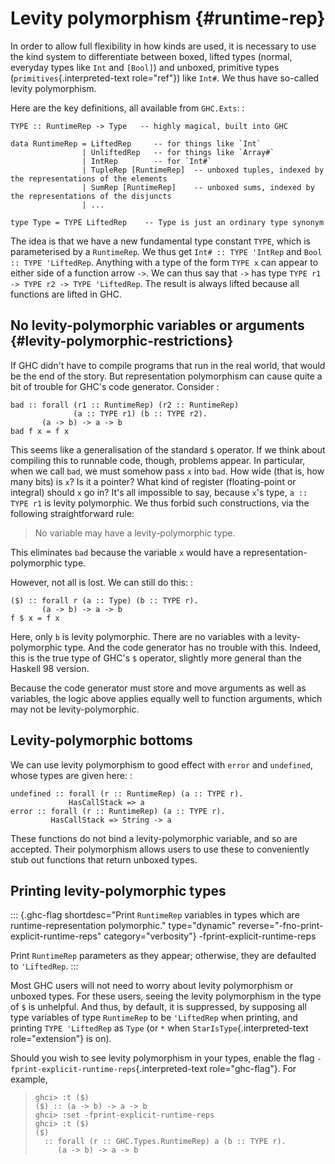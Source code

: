 Levity polymorphism {#runtime-rep}
===================

In order to allow full flexibility in how kinds are used, it is
necessary to use the kind system to differentiate between boxed, lifted
types (normal, everyday types like `Int` and `[Bool]`) and unboxed,
primitive types (`primitives`{.interpreted-text role="ref"}) like
`Int#`. We thus have so-called levity polymorphism.

Here are the key definitions, all available from `GHC.Exts`: :

    TYPE :: RuntimeRep -> Type   -- highly magical, built into GHC

    data RuntimeRep = LiftedRep     -- for things like `Int`
                    | UnliftedRep   -- for things like `Array#`
                    | IntRep        -- for `Int#`
                    | TupleRep [RuntimeRep]  -- unboxed tuples, indexed by the representations of the elements
                    | SumRep [RuntimeRep]    -- unboxed sums, indexed by the representations of the disjuncts
                    | ...

    type Type = TYPE LiftedRep    -- Type is just an ordinary type synonym

The idea is that we have a new fundamental type constant `TYPE`, which
is parameterised by a `RuntimeRep`. We thus get `Int# :: TYPE 'IntRep`
and `Bool :: TYPE 'LiftedRep`. Anything with a type of the form `TYPE x`
can appear to either side of a function arrow `->`. We can thus say that
`->` has type `TYPE r1 -> TYPE r2 -> TYPE 'LiftedRep`. The result is
always lifted because all functions are lifted in GHC.

No levity-polymorphic variables or arguments {#levity-polymorphic-restrictions}
--------------------------------------------

If GHC didn\'t have to compile programs that run in the real world, that
would be the end of the story. But representation polymorphism can cause
quite a bit of trouble for GHC\'s code generator. Consider :

    bad :: forall (r1 :: RuntimeRep) (r2 :: RuntimeRep)
                  (a :: TYPE r1) (b :: TYPE r2).
           (a -> b) -> a -> b
    bad f x = f x

This seems like a generalisation of the standard `$` operator. If we
think about compiling this to runnable code, though, problems appear. In
particular, when we call `bad`, we must somehow pass `x` into `bad`. How
wide (that is, how many bits) is `x`? Is it a pointer? What kind of
register (floating-point or integral) should `x` go in? It\'s all
impossible to say, because `x`\'s type, `a :: TYPE r1` is levity
polymorphic. We thus forbid such constructions, via the following
straightforward rule:

> No variable may have a levity-polymorphic type.

This eliminates `bad` because the variable `x` would have a
representation-polymorphic type.

However, not all is lost. We can still do this: :

    ($) :: forall r (a :: Type) (b :: TYPE r).
           (a -> b) -> a -> b
    f $ x = f x

Here, only `b` is levity polymorphic. There are no variables with a
levity-polymorphic type. And the code generator has no trouble with
this. Indeed, this is the true type of GHC\'s `$` operator, slightly
more general than the Haskell 98 version.

Because the code generator must store and move arguments as well as
variables, the logic above applies equally well to function arguments,
which may not be levity-polymorphic.

Levity-polymorphic bottoms
--------------------------

We can use levity polymorphism to good effect with `error` and
`undefined`, whose types are given here: :

    undefined :: forall (r :: RuntimeRep) (a :: TYPE r).
                 HasCallStack => a
    error :: forall (r :: RuntimeRep) (a :: TYPE r).
             HasCallStack => String -> a

These functions do not bind a levity-polymorphic variable, and so are
accepted. Their polymorphism allows users to use these to conveniently
stub out functions that return unboxed types.

Printing levity-polymorphic types
---------------------------------

::: {.ghc-flag shortdesc="Print ``RuntimeRep`` variables in types which are
runtime-representation polymorphic." type="dynamic" reverse="-fno-print-explicit-runtime-reps" category="verbosity"}
-fprint-explicit-runtime-reps

Print `RuntimeRep` parameters as they appear; otherwise, they are
defaulted to `'LiftedRep`.
:::

Most GHC users will not need to worry about levity polymorphism or
unboxed types. For these users, seeing the levity polymorphism in the
type of `$` is unhelpful. And thus, by default, it is suppressed, by
supposing all type variables of type `RuntimeRep` to be `'LiftedRep`
when printing, and printing `TYPE 'LiftedRep` as `Type` (or `*` when
`StarIsType`{.interpreted-text role="extension"} is on).

Should you wish to see levity polymorphism in your types, enable the
flag `-fprint-explicit-runtime-reps`{.interpreted-text role="ghc-flag"}.
For example,

> ``` {.sourceCode .none}
> ghci> :t ($)
> ($) :: (a -> b) -> a -> b
> ghci> :set -fprint-explicit-runtime-reps
> ghci> :t ($)
> ($)
>   :: forall (r :: GHC.Types.RuntimeRep) a (b :: TYPE r).
>      (a -> b) -> a -> b
> ```

